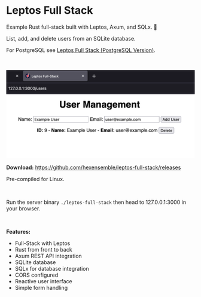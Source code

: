# Leptos Full Stack

Example Rust full-stack built with Leptos, Axum, and SQLx. 🧱

List, add, and delete users from an SQLite database.

For PostgreSQL see [Leptos Full Stack (PostgreSQL Version)](https://github.com/hexensemble/leptos-full-stack-postgresql).

<br>

![Leptos Full Stack](preview.png)

**Download:** https://github.com/hexensemble/leptos-full-stack/releases

Pre-compiled for Linux.

<br>

Run the server binary `./leptos-full-stack` then head to 127.0.0.1:3000 in your browser.

<br>

**Features:**

- Full-Stack with Leptos
- Rust from front to back
- Axum REST API integration
- SQLite database
- SQLx for database integration
- CORS configured
- Reactive user interface
- Simple form handling
